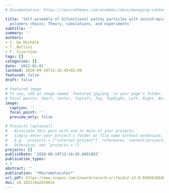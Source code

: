 ```yaml
---
# Documentation: https://sourcethemes.com/academic/docs/managing-content/

title: 'Self-assembly of bifunctional patchy particles with anisotropic shape into
  polymers chains: Theory, simulations, and experiments'
subtitle: ''
summary: ''
authors:
- C. De Michele
- T. Bellini
- F. Sciortino
tags: []
categories: []
date: '2012-01-01'
lastmod: 2020-09-10T15:16:45+02:00
featured: false
draft: false

# Featured image
# To use, add an image named `featured.jpg/png` to your page's folder.
# Focal points: Smart, Center, TopLeft, Top, TopRight, Left, Right, BottomLeft, Bottom, BottomRight.
image:
  caption: ''
  focal_point: ''
  preview_only: false

# Projects (optional).
#   Associate this post with one or more of your projects.
#   Simply enter your project's folder or file name without extension.
#   E.g. `projects = ["internal-project"]` references `content/project/deep-learning/index.md`.
#   Otherwise, set `projects = []`.
projects: []
publishDate: '2020-09-10T13:16:45.069188Z'
publication_types:
- 2
abstract: ''
publication: '*Macromolecules*'
url_pdf: https://www.scopus.com/inward/record.uri?eid=2-s2.0-84856166486&doi=10.1021%2fma201962x&partnerID=40&md5=6172a1277a8b59edf570ecc27ed5d49c
doi: 10.1021/ma201962x
---
```

